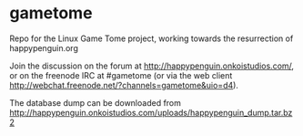 gametome
========

Repo for the Linux Game Tome project, working towards the resurrection of happypenguin.org

Join the discussion on the forum at http://happypenguin.onkoistudios.com/, or on the freenode IRC at #gametome (or via the web client http://webchat.freenode.net/?channels=gametome&uio=d4).

The database dump can be downloaded from http://happypenguin.onkoistudios.com/uploads/happypenguin_dump.tar.bz2